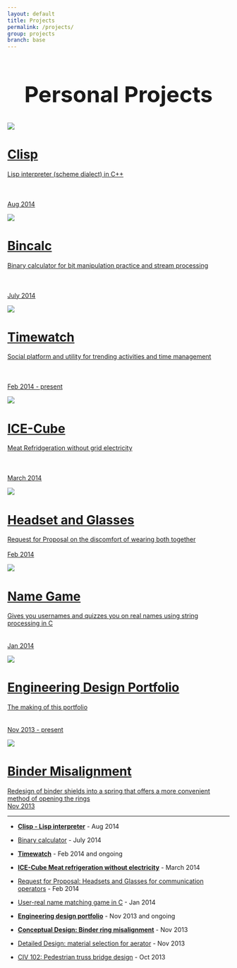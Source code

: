 ```yaml
---
layout: default
title: Projects
permalink: /projects/
group: projects
branch: base
---
```

<h1 style="text-align:center;font-size:50px;">Personal Projects</h1>

<div id="gallery">

<a href="clisp/"><div class="box">
<img src="clisp.png"/>
<span class="caption">
<h1 class="caption-title">Clisp</h1>
Lisp interpreter (scheme dialect) in C++<br><br><br><br>
Aug 2014
</span>
</div></a>

<a href="bincalc/"><div class="box">
<img src="bincalc.png"/>
<span class="caption">
<h1 class="caption-title">Bincalc</h1>
Binary calculator for bit manipulation practice and stream processing<br><br><br><br>
July 2014
</span>
</div></a>

<a href="timewatch/"><div class="box">
<img src="timewatch.png"/>
<span class="caption">
<h1 class="caption-title">Timewatch</h1>
Social platform and utility for trending activities and time management <br><br><br><br>
Feb 2014 - present
</span>
</div></a>

<a href="icecube/"><div class="box">
<img src="icecube.png"/>
<span class="caption">
<h1 class="caption-title">ICE-Cube</h1>
Meat Refridgeration without grid electricity <br><br><br><br>
March 2014
</span>
</div></a>

<a href="headset/"><div class="box">
<img src="headset.jpg"/>
<span class="caption">
<h1 class="caption-title">Headset and Glasses</h1>
Request for Proposal on the discomfort of wearing both together <br><br>
Feb 2014
</span>
</div></a>

<a href="namegame/"><div class="box">
<img src="namegame.jpg"/>
<span class="caption">
<h1 class="caption-title">Name Game</h1>
Gives you usernames and quizzes you on real names using string processing in C <br><br><br>
Jan 2014
</span>
</div></a>

<a href="portfolio/"><div class="box">
<img src="portfolio.jpg"/>
<span class="caption">
<h1 class="caption-title">Engineering Design Portfolio</h1>
The making of this portfolio <br><br><br>
Nov 2013 - present
</span>
</div></a>

<a href="binder/"><div class="box">
<img src="binder.jpg"/>
<span class="caption">
<h1 class="caption-title">Binder Misalignment</h1>
Redesign of binder shields into a spring that offers a more convenient method of opening the rings <br>
Nov 2013
</span>
</div></a>

</div>

 --------------------------
 - [**Clisp - Lisp interpreter**](clisp/) - Aug 2014
 
 - [Binary calculator](bincalc/) - July 2014
 
 - [**Timewatch**](timewatch/) - Feb 2014 and ongoing
 
 - [**ICE-Cube Meat refrigeration without electricity**](icecube/) - March 2014
 
 - [Request for Proposal: Headsets and Glasses for communication operators](headset/) - Feb 2014
 
 - [User-real name matching game in C](namegame/) - Jan 2014
 
 - [**Engineering design portfolio**](portfolio/) - Nov 2013 and ongoing
 
 - [**Conceptual Design: Binder ring misalignment**](binder/) - Nov 2013
 
 - [Detailed Design: material selection for aerator](aerator.html) - Nov 2013
 
 - [CIV 102: Pedestrian truss bridge design](bridgedesign/) - Oct 2013
